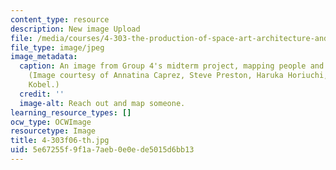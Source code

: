 ```yaml
---
content_type: resource
description: New image Upload
file: /media/courses/4-303-the-production-of-space-art-architecture-and-urbanism-in-dialogue-fall-2006/5e67255f9f1a7aeb0e0ede5015d6bb13_4-303f06-th.jpg
file_type: image/jpeg
image_metadata:
  caption: An image from Group 4's midterm project, mapping people and their desires.
    (Image courtesy of Annatina Caprez, Steve Preston, Haruka Horiuchi, and Marika
    Kobel.)
  credit: ''
  image-alt: Reach out and map someone.
learning_resource_types: []
ocw_type: OCWImage
resourcetype: Image
title: 4-303f06-th.jpg
uid: 5e67255f-9f1a-7aeb-0e0e-de5015d6bb13
---
```

